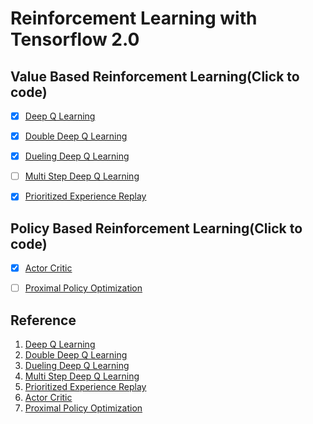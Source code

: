 # Reinforcement Learning with Tensorflow 2.0

## Value Based Reinforcement Learning(Click to code)

* [x] [Deep Q Learning](rainbow/dqn.py)

* [x] [Double Deep Q Learning](rainbow/double_dqn.py)

* [x] [Dueling Deep Q Learning](rainbow/dd_dqn.py)

* [ ] [Multi Step Deep Q Learning]()

* [x] [Prioritized Experience Replay](rainbow/per_dd_dqn.py)

## Policy Based Reinforcement Learning(Click to code)

* [x] [Actor Critic](policy/a2c.py)

* [ ] [Proximal Policy Optimization]()

## Reference

1.  [Deep Q Learning](https://storage.googleapis.com/deepmind-media/dqn/DQNNaturePaper.pdf)
2.  [Double Deep Q Learning](https://arxiv.org/abs/1509.06461)
3.  [Dueling Deep Q Learning](https://arxiv.org/abs/1511.06581)
4.  [Multi Step Deep Q Learning](https://arxiv.org/abs/1901.07510)
5.  [Prioritized Experience Replay](https://arxiv.org/abs/1511.05952)
6.  [Actor Critic](https://papers.nips.cc/paper/1786-actor-critic-algorithms.pdf)
7.  [Proximal Policy Optimization](https://arxiv.org/pdf/1707.06347.pdf)